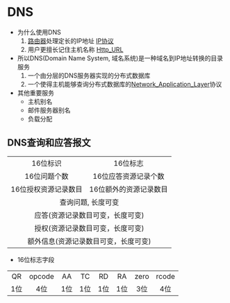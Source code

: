 # DNS

- 为什么使用DNS
  1. [路由器](路由器.md)处理定长的IP地址 [IP协议](computer-network-ip-protocol.md)
  2. 用户更擅长记住主机名称 [Http_URL](http-url.md)
- 所以DNS(Domain Name System, 域名系统)是一种域名到IP地址转换的目录服务
  1. 一个由分层的DNS服务器实现的分布式数据库
  2. 一个使得主机能够查询分布式数据库的[Network_Application_Layer](network-application-layer.md)协议
- 其他重要服务
  - 主机别名
  - 邮件服务器别名
  - 负载分配

## DNS查询和应答报文

<table align="center">
	<tr align ="center">
		<td>16位标识</td>
		<td>16位标志</td>
	</tr>
	<tr align ="center">
		<td>16位问题个数</td>
		<td>16位应答资源记录个数</td>
	</tr>
	<tr align ="center">
		<td>16位授权资源记录数目</td>
		<td>16位额外的资源记录数目</td>
	</tr>
	<tr align ="center">
		<td colspan="2">查询问题, 长度可变</td>
	</tr>
	<tr align ="center">
		<td colspan="2">应答(资源记录数目可变，长度可变)</td>
	</tr>
	<tr align ="center">
		<td colspan="2">授权(资源记录数目可变，长度可变)</td>
	</tr>
	<tr align ="center">
		<td colspan="2">额外信息(资源记录数目可变，长度可变)</td>
	</tr>
</table>

- 16位标志字段
<table align="center">
    <tr align="center">
        <td>QR</td>
        <td>opcode</td>
        <td>AA</td>
        <td>TC</td>
        <td>RD</td>
        <td>RA</td>
        <td>zero</td>
        <td>rcode</td>
    </tr>
    <tr align = "center">
        <td>1位</td>
        <td>4位</td>
        <td>1位</td>
        <td>1位</td>
        <td>1位</td>
        <td>1位</td>
        <td>3位</td>
        <td>4位</td>
    </tr>
</table>
  